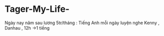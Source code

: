 # Tager-My-Life-

Ngày nay năm sau lương 5tr/tháng : 
Tiếng Anh mỗi ngày luyện nghe Kenny , Danhau , 12h ->1 tiếng 
